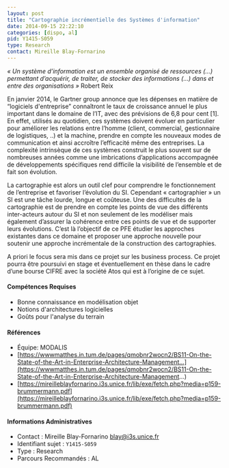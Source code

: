 ```yaml
---
layout: post
title: "Cartographie incrémentielle des Systèmes d'information"
date: 2014-09-15 22:22:10
categories: [dispo, al]
pid: Y1415-S059
type: Research
contact: Mireille Blay-Fornarino
---
```

       
*« Un système d’information est un ensemble organisé de ressources (…) permettant d’acquérir, de traiter, de stocker des informations (…) dans et entre des organisations »* Robert Reix

En janvier 2014, le Gartner group annonce que les dépenses en matière de “logiciels d'entreprise” connaîtront le taux de croissance annuel le plus important dans le domaine de l’IT, avec des prévisions de 6,8 pour cent [1]. En effet, utilisés au quotidien, ces systèmes doivent évoluer en particulier pour améliorer les relations entre l’homme (client, commercial, gestionnaire de logistiques, ..) et la machine, prendre en compte les nouveaux modes de communication et ainsi accroître l’efficacité même des entreprises. La complexité intrinsèque de ces systèmes construit le plus souvent sur de nombreuses années comme une imbrications d’applications accompagnée de développements spécifiques rend difficile la visibilité de l’ensemble et de fait son évolution.

La cartographie est alors un outil clef  pour comprendre le fonctionnement de l’entreprise et favoriser l’évolution du SI. Cependant « cartographier » un SI est une tâche lourde, longue et coûteuse. Une des difficultés de la cartographie est de prendre en compte les points de vue des différents inter-acteurs autour du SI et non seulement de les modéliser mais également d’assurer la cohérence entre ces points de vue et de supporter leurs évolutions. C’est là l’objectif de ce PFE étudier les approches existantes dans ce domaine et proposer une approche nouvelle pour soutenir une approche incrémentale de la construction des cartographies. 

A priori le focus sera mis dans ce projet sur les business process. Ce projet pourra être poursuivi en stage et éventuellement en thèse dans le cadre d’une bourse CIFRE avec la société Atos qui est à l’origine de ce sujet.

#### Compétences Requises
  * Bonne connaissance en modélisation objet
  * Notions d'architectures logicielles
  * Goûts pour l'analyse du terrain


#### Références

  * Équipe: MODALIS
  * [https://wwwmatthes.in.tum.de/pages/qmobnr2wocn2/BS11-On-the-State-of-the-Art-in-Enterprise-Architecture-Management...](https://wwwmatthes.in.tum.de/pages/qmobnr2wocn2/BS11-On-the-State-of-the-Art-in-Enterprise-Architecture-Management...)
  * [https://mireilleblayfornarino.i3s.unice.fr/lib/exe/fetch.php?media=p159-brummermann.pdf](https://mireilleblayfornarino.i3s.unice.fr/lib/exe/fetch.php?media=p159-brummermann.pdf)

#### Informations Administratives
  * Contact : Mireille Blay-Fornarino <blay@i3s.unice.fr>
  * Identifiant sujet : `Y1415-S059`
  * Type : Research
  * Parcours Recommandés : AL
     